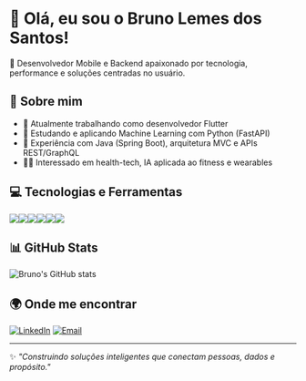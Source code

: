 # 👋 Olá, eu sou o Bruno Lemes dos Santos!

🎯 Desenvolvedor Mobile e Backend apaixonado por tecnologia, performance e soluções centradas no usuário.

## 🧠 Sobre mim

- 🔭 Atualmente trabalhando como desenvolvedor Flutter
- 🌱 Estudando e aplicando Machine Learning com Python (FastAPI)
- 🧰 Experiência com Java (Spring Boot), arquitetura MVC e APIs REST/GraphQL
- 🏋️‍♂️ Interessado em health-tech, IA aplicada ao fitness e wearables

## 💻 Tecnologias e Ferramentas

<div style="display: flex; flex-wrap: wrap;">
  <img src="https://img.shields.io/badge/Flutter-02569B?style=for-the-badge&logo=flutter&logoColor=white" />
  <img src="https://img.shields.io/badge/Dart-0175C2?style=for-the-badge&logo=dart&logoColor=white" />
  <img src="https://img.shields.io/badge/Java-ED8B00?style=for-the-badge&logo=java&logoColor=white" />
  <img src="https://img.shields.io/badge/SpringBoot-6DB33F?style=for-the-badge&logo=spring&logoColor=white" />
  <img src="https://img.shields.io/badge/Python-3776AB?style=for-the-badge&logo=python&logoColor=white" />
  <img src="https://img.shields.io/badge/FastAPI-009688?style=for-the-badge&logo=fastapi&logoColor=white" />
</div>

## 📊 GitHub Stats

![Bruno's GitHub stats](https://github-readme-stats.vercel.app/api?username=brunolemes&show_icons=true&theme=tokyonight)

## 🌍 Onde me encontrar

[![LinkedIn](https://img.shields.io/badge/LinkedIn-blue?style=for-the-badge&logo=linkedin)](https://www.linkedin.com/in/seu-usuario/)
[![Email](https://img.shields.io/badge/Email-red?style=for-the-badge&logo=gmail&logoColor=white)](mailto:seuemail@gmail.com)

---

✨ _"Construindo soluções inteligentes que conectam pessoas, dados e propósito."_
